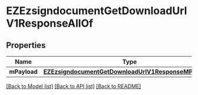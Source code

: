 # EZEzsigndocumentGetDownloadUrlV1ResponseAllOf

## Properties
Name | Type | Description | Notes
------------ | ------------- | ------------- | -------------
**mPayload** | [**EZEzsigndocumentGetDownloadUrlV1ResponseMPayload***](EZEzsigndocumentGetDownloadUrlV1ResponseMPayload.md) |  | 

[[Back to Model list]](../README.md#documentation-for-models) [[Back to API list]](../README.md#documentation-for-api-endpoints) [[Back to README]](../README.md)


